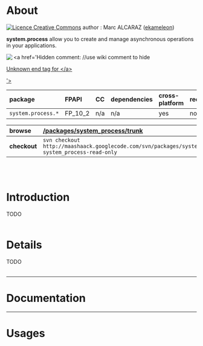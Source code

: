 # About #

<a href='http://creativecommons.org/licenses/by-sa/3.0/'><img src='http://i.creativecommons.org/l/by-sa/2.0/uk/88x31.png' alt='Licence Creative Commons' /></a> author : Marc ALCARAZ ([ekameleon](https://code.google.com/u/109962507657971592081/))



**system.process** allow you to create and manage asynchronous operations in your applications.

<a href='Hidden comment: 
//use wiki comment to hide
<a href="http://maashaack.googlecode.com"><img src="http://maashaack.googlecode.com/svn/gfx/download.png" align="left"/>

Unknown end tag for &lt;/a&gt;


'></a>

| **package** | **FPAPI** | **CC** | **dependencies** | **cross-platform** | **redtamarin** |
|:------------|:----------|:-------|:-----------------|:-------------------|:---------------|
| `system.process.*` | FP\_10\_2 | n/a    | n/a              | yes                | no             |

| **browse** | [/packages/system\_process/trunk](http://code.google.com/p/maashaack/source/browse/#svn%2Fpackages%2Fsystem_process%2Ftrunk) |
|:-----------|:-----------------------------------------------------------------------------------------------------------------------------|
| **checkout** | `svn checkout http://maashaack.googlecode.com/svn/packages/system_process/trunk system_process-read-only`                    |

<br>
<br>

<h1>Introduction</h1>

TODO<br>
<br>
<h1>Details</h1>

TODO<br>
<br>
<hr />
<h1>Documentation</h1>


<hr />

<h1>Usages</h1>